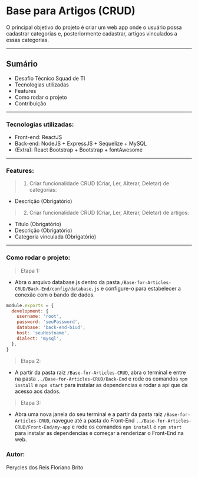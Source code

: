 # Base para Artigos (CRUD)

O principal objetivo do projeto é criar um web app onde o usuário possa cadastrar categorias e, posteriormente cadastrar, artigos vinculados a essas categorias.

---
## Sumário

- Desafio Técnico Squad de TI
- Tecnologias utilizadas
- Features
- Como rodar o projeto
- Contribuição

---

### Tecnologias utilizadas:

- Front-end: ReactJS
- Back-end: NodeJS + ExpressJS + Sequelize + MySQL
- (Extra): React Bootstrap + Bootstrap + fontAwesome

---

### Features:

> 1. Criar funcionalidade CRUD (Criar, Ler, Alterar, Deletar) de categorias:
- Descrição (Obrigatório)

> 2. Criar funcionalidade CRUD (Criar, Ler, Alterar, Deletar) de artigos:
- Título (Obrigatório)
- Descrição (Obrigatório)
- Categoria vinculada (Obrigatório)

---

### Como rodar o projeto:

> Etapa 1:
- Abra o arquivo database.js dentro da pasta `/Base-for-Articles-CRUD/Back-End/config/database.js` e configure-o para estabelecer a conexão com o bando de dados.

```js script
module.exports = {
  development: {
    username: 'root',
    password: 'seuPassword',
    database: 'back-end-biud',
    host: 'seuHostname',
    dialect: 'mysql',
  },
}
```
> Etapa 2:
- A partir da pasta raiz `/Base-for-Articles-CRUD`, abra o terminal e entre na pasta `../Base-for-Articles-CRUD/Back-End` e rode os comandos `npm install` e `npm start` para instalar as dependencias e rodar a api que da acesso aos dados.

> Etapa 3:
- Abra uma nova janela do seu terminal e a partir da pasta raiz `/Base-for-Articles-CRUD`, navegue até a pasta do Front-End `../Base-for-Articles-CRUD/Front-End/my-app` e rode os comandos `npm install` e `npm start` para instalar as dependencias e começar a renderizar o Front-End na web.

### Autor:

Perycles dos Reis Floriano Brito
